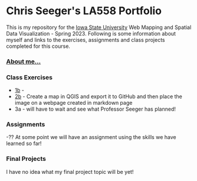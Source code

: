 # Chris Seeger's LA558 Portfolio
This is my repository for the [Iowa State University](https://www.iastate.edu) Web Mapping and Spatial Data Visualization - Spring 2023.
Following is some information about myself and links to the exercises, assignments and class projects completed for this course.

### [About me...](aboutMe.md)


### Class Exercises
- [1b](exercises/ex1b.md) - 
- [2b](exercises/ex2b.md) - Create a map in QGIS and export it to GitHub and then place the image on a webpage created in markdown page
- 3a - will have to wait and see what Professor Seeger has planned!



### Assignments
-?? At some point we will have an assignment using the skills we have learned so far!

### Final Projects
I have no idea what my final project topic will be yet!